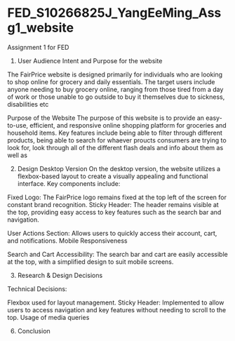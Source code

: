 # FED_S10266825J_YangEeMing_Assg1_website
Assignment 1 for FED

1. User Audience Intent and Purpose for the website

The FairPrice website is designed primarily for individuals who are looking to shop online for grocery and daily essentials. The target users include anyone needing to buy grocery online, ranging from those tired from a day of work or those unable to go outside to buy it themselves due to sickness, disabilities etc


Purpose of the Website
The purpose of this website is to provide an easy-to-use, efficient, and responsive online shopping platform for groceries and household items. Key features include being able to filter through different products, being able to search for whaever proucts consumers are trying to look for, look through all of the different flash deals and info about them as well as 




2. Design
Desktop Version
On the desktop version, the website utilizes a flexbox-based layout to create a visually appealing and functional interface. Key components include:

Fixed Logo: The FairPrice logo remains fixed at the top left of the screen for constant brand recognition.
Sticky Header: The header remains visible at the top, providing easy access to key features such as the search bar and navigation.


User Actions Section: Allows users to quickly access their account, cart, and notifications.
Mobile Responsiveness


Search and Cart Accessibility: The search bar and cart are easily accessible at the top, with a simplified design to suit mobile screens.


3. Research & Design Decisions



Technical Decisions:

Flexbox used for layout management.
Sticky Header: Implemented to allow users to access navigation and key features without needing to scroll to the top.
Usage of media queries


6. Conclusion

